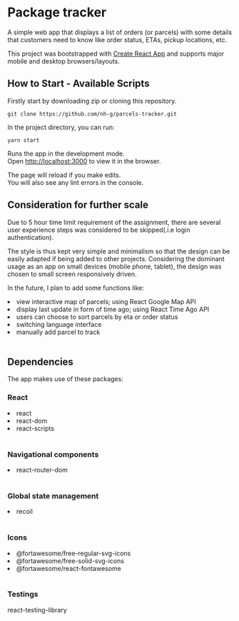 # Package tracker

A simple web app that displays a list of orders (or parcels) with some details that customers need to know like order status, ETAs, pickup locations, etc.

This project was bootstrapped with [Create React App](https://github.com/facebook/create-react-app) and supports major mobile and desktop browsers/layouts.

## How to Start - Available Scripts

Firstly start by downloading zip or cloning this repository.
```
git clone https://github.com/nh-g/parcels-tracker.git
```

In the project directory, you can run:
```
yarn start
```
Runs the app in the development mode.\
Open [http://localhost:3000](http://localhost:3000) to view it in the browser.

The page will reload if you make edits.\
You will also see any lint errors in the console.
<br/>

## Consideration for further scale

Due to 5 hour time limit requirement of the assignment, there are several user experience steps was considered to be skipped(.i.e login authentication).<br/>

The style is thus kept very simple and minimalism so that the design can be easily adapted if being added to other projects. Considering the dominant usage as an app on small devices (mobile phone, tablet), the design was chosen to small screen responsively driven.

In the future, I plan to add some functions like:
<li> view interactive map of parcels; using React Google Map API</li>
<li> display last update in form of time ago; using React Time Ago API </li>
<li> users can choose to sort parcels by eta or order status</li>
<li> switching language interface</li>
<li> manually add parcel to track</li>
<br/>

## Dependencies

The app makes use of these packages:
### React
<li>react</li>
<li>react-dom</li>
<li>react-scripts</li>
<br/>

### Navigational components
<li>react-router-dom</li>
<br/>

### Global state management
<li>recoil</li>
<br/>

### Icons
<li>@fortawesome/free-regular-svg-icons</li>
<li>@fortawesome/free-solid-svg-icons</li>
<li>@fortawesome/react-fontawesome</li>
<br/>

### Testings 
react-testing-library

